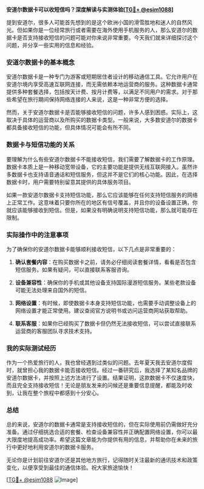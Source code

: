 **安道尔数据卡可以收短信吗？深度解读与实测体验[[TG💪+ @esim1088](https://t.me/s/esim1088)]**

提到安道尔，很多人可能首先想到的是这个欧洲小国的滑雪胜地和迷人的自然风光。但如果你是一位经常旅行或者需要在海外使用手机服务的人，那么安道尔的数据卡是否支持接收短信的问题可能对你来说非常重要。今天我们就来详细探讨这个问题，并分享一些实用的信息和经验。

### 安道尔数据卡的基本概念

安道尔数据卡是一种专门为游客或短期居住者设计的移动通信工具。它允许用户在安道尔境内享受高速互联网连接，而无需依赖本地运营商的服务。这种数据卡通常提供多种套餐选择，包括按天计费、按月计费等，以满足不同用户的需求。对于那些希望在旅行期间保持网络连接的人来说，这是一种非常方便的选择。

然而，关于安道尔数据卡是否能够接收短信的问题，许多人感到困惑。实际上，这取决于具体的运营商以及所购买的数据卡类型。一般来说，大多数安道尔的数据卡都具备接收短信的功能，但具体情况可能会有所不同。

### 数据卡与短信功能的关系

要理解为什么有些安道尔数据卡不能接收短信，我们需要了解数据卡的工作原理。数据卡本质上是一种移动宽带设备，它的主要功能是提供无线互联网接入。虽然许多数据卡也支持语音通话和短信服务，但这并不是它们的核心功能。因此，在选择数据卡时，用户需要特别留意其提供的具体服务项目。

如果一款安道尔数据卡支持短信功能，那么它应该能够在任何支持短信服务的网络上正常工作。这意味着只要你所在的地区有信号覆盖，并且你的设备设置正确，你就应该能够接收到短信。但是，如果没有明确说明支持短信功能，那么就可能存在限制。

### 实际操作中的注意事项

为了确保你的安道尔数据卡能够顺利接收短信，以下几点是非常重要的：

1. **确认套餐内容**：在购买数据卡之前，请务必仔细阅读套餐详情，看看是否包含短信服务。如果有疑问，可以直接联系客服咨询。
   
2. **设备兼容性**：确保你的手机或其他设备支持国际漫游短信服务。某些老款设备可能无法处理来自国外的短信。

3. **网络设置**：有时候，即使数据卡本身支持短信功能，也需要手动调整设备上的网络设置才能正常使用。建议查阅官方说明书或访问运营商网站获取帮助。

4. **联系客服**：如果你已经购买了数据卡但仍然无法接收短信，可以尝试直接联系运营商的客服团队寻求技术支持。

### 我的实际测试经历

作为一个热爱旅行的人，我也曾经遇到过类似的问题。去年夏天我去安道尔度假时，就曾担心我的数据卡能否接收短信。经过一番研究后，我选择了某知名品牌的安道尔数据卡，并按照上述方法进行了设置。结果证明，这款数据卡不仅速度快，而且完全支持接收短信！无论是朋友发来的问候还是重要信息提醒，都能及时收到，让我在整个旅程中都感到十分安心。

### 总结

总的来说，安道尔的数据卡通常是支持接收短信的，但在实际使用前仍需做好充分准备。通过仔细挑选合适的套餐、检查设备兼容性并正确配置网络设置，你可以最大限度地提高成功率。希望这篇文章能为你提供有用的信息，并帮助你在未来的旅行中更好地利用安道尔的数据卡服务。

无论你是计划前往安道尔还是其他地方旅行，记得随时关注最新的通讯技术和政策变化，以便享受到最佳的通信体验。祝大家旅途愉快！

[[TG💪+ @esim1088](https://t.me/s/esim1088) ![Image](https://i.postimg.cc/4NQfJmqS/Snipaste-2025-05-13-00-14-12.png)]